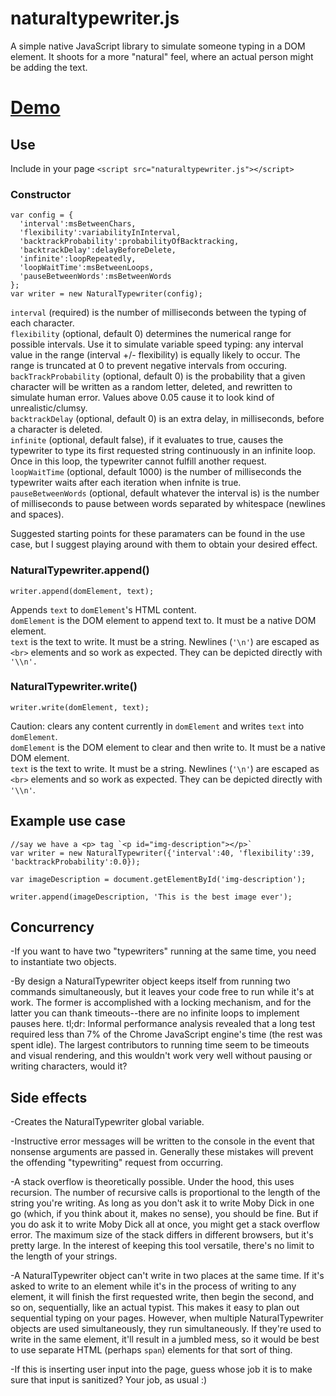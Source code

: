 # naturaltypewriter.js
A simple native JavaScript library to simulate someone typing in a DOM element. It shoots for a more "natural" feel, where an actual person might be adding the text.

# <a href="http://www.andrewpuglionesi.com/typewriter" target="_blank">Demo</a>

## Use
Include in your page `<script src="naturaltypewriter.js"></script>`

### Constructor
```
var config = {
  'interval':msBetweenChars,
  'flexibility':variabilityInInterval,
  'backtrackProbability':probabilityOfBacktracking,
  'backtrackDelay':delayBeforeDelete,
  'infinite':loopRepeatedly,
  'loopWaitTime':msBetweenLoops,
  'pauseBetweenWords':msBetweenWords
};
var writer = new NaturalTypewriter(config);

```
`interval` (required) is the number of milliseconds between the typing of each character.  
`flexibility` (optional, default 0) determines the numerical range for possible intervals. Use it to simulate variable speed typing: any interval value in the range (interval +/- flexibility) is equally likely to occur. The range is truncated at 0 to prevent negative intervals from occuring.  
`backTrackProbability` (optional, default 0) is the probability that a given character will be written as a random letter, deleted, and rewritten to simulate human error. Values above 0.05 cause it to look kind of unrealistic/clumsy.  
`backtrackDelay` (optional, default 0) is an extra delay, in milliseconds, before a character is deleted.  
`infinite` (optional, default false), if it evaluates to true, causes the
typewriter to type its first requested string continuously in an infinite loop. Once in this loop, the typewriter cannot fulfill another request.  
`loopWaitTime` (optional, default 1000) is the number of milliseconds the typewriter waits after each
iteration when infnite is true.  
`pauseBetweenWords` (optional, default whatever the interval is) is the number of milliseconds to pause between words separated by whitespace (newlines and spaces).  

Suggested starting points for these paramaters can be found in the use case,
but I suggest playing around with them to obtain your desired effect.  

### NaturalTypewriter.append()
```
writer.append(domElement, text);
```
Appends `text` to `domElement`'s HTML content.  
`domElement` is the DOM element to append text to. It must be a native DOM element.  
`text` is the text to write. It must be a string. Newlines (`'\n'`) are escaped as `<br>` elements and so work as expected. They can be depicted directly with `'\\n'.`  

### NaturalTypewriter.write()
```
writer.write(domElement, text);
```
Caution: clears any content currently in `domElement` and writes `text` into `domElement`.  
`domElement` is the DOM element to clear and then write to. It must be a native DOM element.  
`text` is the text to write. It must be a string. Newlines (`'\n'`) are escaped as `<br>` elements and so work as expected. They can be depicted directly with `'\\n'`.  

## Example use case  

```
//say we have a <p> tag `<p id="img-description"></p>`
var writer = new NaturalTypewriter({'interval':40, 'flexibility':39, 'backtrackProbability':0.0});

var imageDescription = document.getElementById('img-description');

writer.append(imageDescription, 'This is the best image ever');
```

## Concurrency
-If you want to have two "typewriters" running at the same time, you need to instantiate two objects.  

-By design a NaturalTypewriter object keeps itself from running two commands simultaneously, but it leaves your code free to run while it's at work. The former is accomplished with a locking mechanism, and for the latter you can thank timeouts--there are no infinite loops to implement pauses here. tl;dr: Informal performance analysis revealed that a long test required less than 7% of the Chrome JavaScript engine's time (the rest was spent idle). The largest contributors to running time seem to be timeouts and visual rendering, and this wouldn't work very well without pausing or writing characters, would it?


## Side effects
-Creates the NaturalTypewriter global variable.  

-Instructive error messages will be written to the console in the event that nonsense arguments are passed in. Generally these mistakes will prevent the offending "typewriting" request from occurring.  

-A stack overflow is theoretically possible. Under the hood, this uses recursion. The number of recursive calls is proportional to the length of the string you're writing. As long as you don't ask it to write Moby Dick in one go (which, if you think about it, makes no sense), you should be fine. But if you do ask it to write Moby Dick all at once, you might get a stack overflow error. The maximum size of the stack differs in different browsers, but it's pretty large. In the interest of keeping this tool versatile, there's no limit to the length of your strings.  

-A NaturalTypewriter object can't write in two places at the same time. If it's asked to write to an element while it's in the process of writing to any element, it will finish the first requested write, then begin the second, and so on, sequentially, like an actual typist. This makes it easy to plan out sequential typing on your pages. However, when multiple NaturalTypewriter objects are used simultaneously, they run simultaneously. If they're used to write in the same element, it'll result in a jumbled mess, so it would be best to use separate HTML (perhaps `span`) elements for that sort of thing.  

-If this is inserting user input into the page, guess whose job it is to make sure that input is sanitized? Your job, as usual :)

